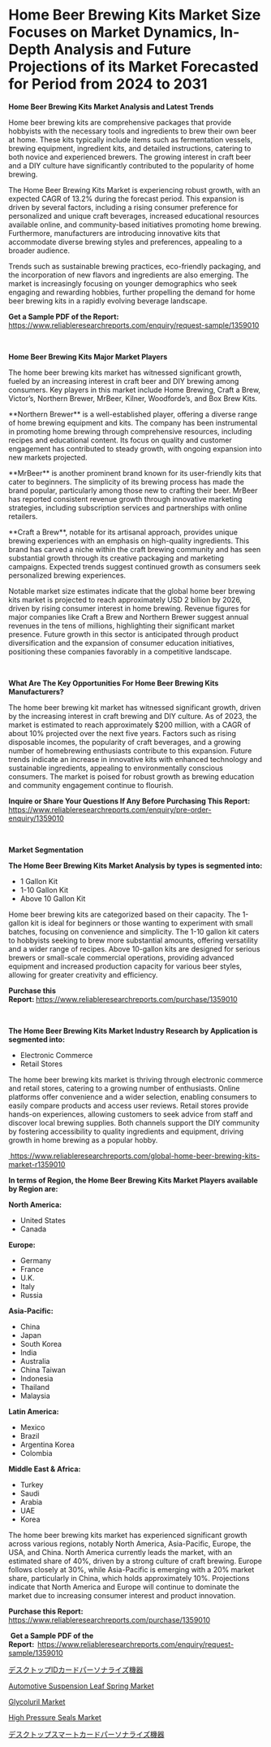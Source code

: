 <p><h1>Home Beer Brewing Kits Market Size Focuses on Market Dynamics, In-Depth Analysis and Future Projections of its Market Forecasted for Period from 2024 to 2031</h1></p><p><strong>Home Beer Brewing Kits Market Analysis and Latest Trends</strong></p>
<p><p>Home beer brewing kits are comprehensive packages that provide hobbyists with the necessary tools and ingredients to brew their own beer at home. These kits typically include items such as fermentation vessels, brewing equipment, ingredient kits, and detailed instructions, catering to both novice and experienced brewers. The growing interest in craft beer and a DIY culture have significantly contributed to the popularity of home brewing.</p><p>The Home Beer Brewing Kits Market is experiencing robust growth, with an expected CAGR of 13.2% during the forecast period. This expansion is driven by several factors, including a rising consumer preference for personalized and unique craft beverages, increased educational resources available online, and community-based initiatives promoting home brewing. Furthermore, manufacturers are introducing innovative kits that accommodate diverse brewing styles and preferences, appealing to a broader audience. </p><p>Trends such as sustainable brewing practices, eco-friendly packaging, and the incorporation of new flavors and ingredients are also emerging. The market is increasingly focusing on younger demographics who seek engaging and rewarding hobbies, further propelling the demand for home beer brewing kits in a rapidly evolving beverage landscape.</p></p>
<p><strong>Get a Sample PDF of the Report:&nbsp;</strong> <a href="https://www.reliableresearchreports.com/enquiry/request-sample/1359010">https://www.reliableresearchreports.com/enquiry/request-sample/1359010</a></p>
<p>&nbsp;</p>
<p><strong>Home Beer Brewing Kits Major Market Players</strong></p>
<p><p>The home beer brewing kits market has witnessed significant growth, fueled by an increasing interest in craft beer and DIY brewing among consumers. Key players in this market include Home Brewing, Craft a Brew, Victor’s, Northern Brewer, MrBeer, Kilner, Woodforde’s, and Box Brew Kits.</p><p>**Northern Brewer** is a well-established player, offering a diverse range of home brewing equipment and kits. The company has been instrumental in promoting home brewing through comprehensive resources, including recipes and educational content. Its focus on quality and customer engagement has contributed to steady growth, with ongoing expansion into new markets projected.</p><p>**MrBeer** is another prominent brand known for its user-friendly kits that cater to beginners. The simplicity of its brewing process has made the brand popular, particularly among those new to crafting their beer. MrBeer has reported consistent revenue growth through innovative marketing strategies, including subscription services and partnerships with online retailers.</p><p>**Craft a Brew**, notable for its artisanal approach, provides unique brewing experiences with an emphasis on high-quality ingredients. This brand has carved a niche within the craft brewing community and has seen substantial growth through its creative packaging and marketing campaigns. Expected trends suggest continued growth as consumers seek personalized brewing experiences.</p><p>Notable market size estimates indicate that the global home beer brewing kits market is projected to reach approximately USD 2 billion by 2026, driven by rising consumer interest in home brewing. Revenue figures for major companies like Craft a Brew and Northern Brewer suggest annual revenues in the tens of millions, highlighting their significant market presence. Future growth in this sector is anticipated through product diversification and the expansion of consumer education initiatives, positioning these companies favorably in a competitive landscape.</p></p>
<p>&nbsp;</p>
<p><strong>What Are The Key Opportunities For Home Beer Brewing Kits Manufacturers?</strong></p>
<p><p>The home beer brewing kit market has witnessed significant growth, driven by the increasing interest in craft brewing and DIY culture. As of 2023, the market is estimated to reach approximately $200 million, with a CAGR of about 10% projected over the next five years. Factors such as rising disposable incomes, the popularity of craft beverages, and a growing number of homebrewing enthusiasts contribute to this expansion. Future trends indicate an increase in innovative kits with enhanced technology and sustainable ingredients, appealing to environmentally conscious consumers. The market is poised for robust growth as brewing education and community engagement continue to flourish.</p></p>
<p><strong>Inquire or Share Your Questions If Any Before Purchasing This Report:</strong> <a href="https://www.reliableresearchreports.com/enquiry/pre-order-enquiry/1359010">https://www.reliableresearchreports.com/enquiry/pre-order-enquiry/1359010</a></p>
<p>&nbsp;</p>
<p><strong>Market Segmentation</strong></p>
<p><strong>The Home Beer Brewing Kits Market Analysis by types is segmented into:</strong></p>
<p><ul><li>1 Gallon Kit</li><li>1-10 Gallon Kit</li><li>Above 10 Gallon Kit</li></ul></p>
<p><p>Home beer brewing kits are categorized based on their capacity. The 1-gallon kit is ideal for beginners or those wanting to experiment with small batches, focusing on convenience and simplicity. The 1-10 gallon kit caters to hobbyists seeking to brew more substantial amounts, offering versatility and a wider range of recipes. Above 10-gallon kits are designed for serious brewers or small-scale commercial operations, providing advanced equipment and increased production capacity for various beer styles, allowing for greater creativity and efficiency.</p></p>
<p><strong>Purchase this Report:&nbsp;</strong><a href="https://www.reliableresearchreports.com/purchase/1359010">https://www.reliableresearchreports.com/purchase/1359010</a></p>
<p>&nbsp;</p>
<p><strong>The Home Beer Brewing Kits Market Industry Research by Application is segmented into:</strong></p>
<p><ul><li>Electronic Commerce</li><li>Retail Stores</li></ul></p>
<p><p>The home beer brewing kits market is thriving through electronic commerce and retail stores, catering to a growing number of enthusiasts. Online platforms offer convenience and a wider selection, enabling consumers to easily compare products and access user reviews. Retail stores provide hands-on experiences, allowing customers to seek advice from staff and discover local brewing supplies. Both channels support the DIY community by fostering accessibility to quality ingredients and equipment, driving growth in home brewing as a popular hobby.</p></p>
<p><a href="https://www.reliableresearchreports.com/global-home-beer-brewing-kits-market-r1359010">&nbsp;https://www.reliableresearchreports.com/global-home-beer-brewing-kits-market-r1359010</a></p>
<p><strong>In terms of Region, the Home Beer Brewing Kits Market Players available by Region are:</strong></p>
<p>
    <p> <strong> North America: </strong>
        <ul>
            <li>United States</li>
            <li>Canada</li>
        </ul>
        </p> 
    <p> <strong> Europe: </strong>
        <ul>
            <li>Germany</li>
            <li>France</li>
            <li>U.K.</li>
            <li>Italy</li>
            <li>Russia</li>
        </ul>
        </p> 
    <p> <strong> Asia-Pacific: </strong>
        <ul>
            <li>China</li>
            <li>Japan</li>
            <li>South Korea</li>
            <li>India</li>
            <li>Australia</li>
            <li>China Taiwan</li>
            <li>Indonesia</li>
            <li>Thailand</li>
            <li>Malaysia</li>
        </ul>
        </p> 
    <p> <strong> Latin America: </strong>
        <ul>
            <li>Mexico</li>
            <li>Brazil</li>
            <li>Argentina Korea</li>
            <li>Colombia</li>
        </ul>
        </p> 
    <p> <strong> Middle East & Africa: </strong>
        <ul>
            <li>Turkey</li>
            <li>Saudi</li>
            <li>Arabia</li>
            <li>UAE</li>
            <li>Korea</li>
        </ul>
    </p>
    </p>
<p><p>The home beer brewing kits market has experienced significant growth across various regions, notably North America, Asia-Pacific, Europe, the USA, and China. North America currently leads the market, with an estimated share of 40%, driven by a strong culture of craft brewing. Europe follows closely at 30%, while Asia-Pacific is emerging with a 20% market share, particularly in China, which holds approximately 10%. Projections indicate that North America and Europe will continue to dominate the market due to increasing consumer interest and product innovation.</p></p>
<p><strong>Purchase this Report: </strong><a href="https://www.reliableresearchreports.com/purchase/1359010">https://www.reliableresearchreports.com/purchase/1359010</a></p>
<p>&nbsp;<strong>Get a Sample PDF of the Report:&nbsp;&nbsp;</strong><a href="https://www.reliableresearchreports.com/enquiry/request-sample/1359010">https://www.reliableresearchreports.com/enquiry/request-sample/1359010</a></p>
<p><strong></strong></p>
<p><p><a href="https://medium.com/@winonawolff1921/desktop-id-card-personalization-equipment-market-%E3%81%AF-%E3%82%B3%E3%82%B9%E3%83%88%E7%AE%A1%E7%90%86%E3%81%A8%E5%8A%B9%E7%8E%87%E5%90%91%E4%B8%8A%E3%82%92%E5%84%AA%E5%85%88%E3%81%97%E3%81%BE%E3%81%99-3d12693fe07d">デスクトップIDカードパーソナライズ機器</a></p><p><a href="https://github.com/GraceTurner587/Market-Research-Report-List-1/blob/main/automotive-suspension-leaf-spring-market.md">Automotive Suspension Leaf Spring Market</a></p><p><a href="https://www.linkedin.com/pulse/role-glycoluril-market-applications-industrial-antifungal-agentwater-1bsdc?trackingId=q%2FzuEd0HRXWSqSo%2FS1DOTg%3D%3D">Glycoluril Market</a></p><p><a href="https://issuu.com/reportprime-2/docs/high-pressure-seals-market-size-203_32988eb6324cbd">High Pressure Seals Market</a></p><p><a href="https://medium.com/@winonawolff1921/desktop-smart-card-personalization-equipment-market-%E3%81%AF-%E3%82%B3%E3%82%B9%E3%83%88%E7%AE%A1%E7%90%86%E3%81%A8%E5%8A%B9%E7%8E%87%E5%90%91%E4%B8%8A%E3%82%92%E5%84%AA%E5%85%88%E3%81%97%E3%81%BE%E3%81%99-788edcd94c24">デスクトップスマートカードパーソナライズ機器</a></p></p>